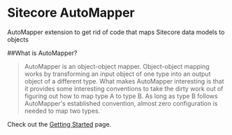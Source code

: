 # Sitecore AutoMapper
AutoMapper extension to get rid of code that maps Sitecore data models to objects

##What is AutoMapper?
> AutoMapper is an object-object mapper. Object-object mapping works by transforming an input object of one type into an output object of a different type. What makes AutoMapper interesting is that it provides some interesting conventions to take the dirty work out of figuring out how to map type A to type B. As long as type B follows AutoMapper's established convention, almost zero configuration is needed to map two types.

Check out the [Getting Started](https://github.com/AutoMapper/AutoMapper/wiki/Getting-started) page.
